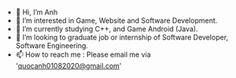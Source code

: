 - 👋 Hi, I’m Anh
- 👀 I’m interested in Game, Website and Software Development.
- 🌱 I’m currently studying C++, and Game Android (Java).
- 💞️ I’m looking to graduate job or internship of Software Developer, Software Engineering.
- 📫 How to reach me : Please email me via 'quocanh01082020@gmail.com'

<!---
AnhNotAnh/AnhNotAnh is a ✨ special ✨ repository because its `README.md` (this file) appears on your GitHub profile.
You can click the Preview link to take a look at your changes.
--->
